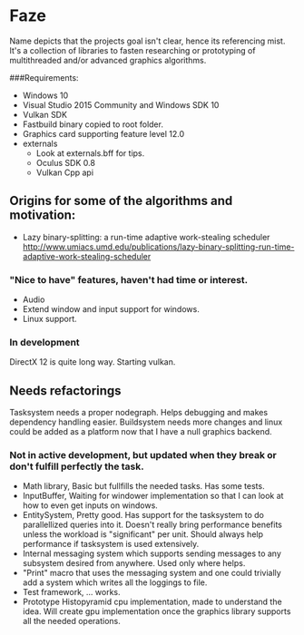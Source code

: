 # Faze
Name depicts that the projects goal isn't clear, hence its referencing mist.
It's a collection of libraries to fasten researching or prototyping of multithreaded and/or advanced graphics algorithms.

###Requirements:
- Windows 10
- Visual Studio 2015 Community and Windows SDK 10
- Vulkan SDK
- Fastbuild binary copied to root folder.
- Graphics card supporting feature level 12.0
- externals
  - Look at externals.bff for tips.
  - Oculus SDK 0.8
  - Vulkan Cpp api

## Origins for some of the algorithms and motivation:
- Lazy binary-splitting: a run-time adaptive work-stealing scheduler http://www.umiacs.umd.edu/publications/lazy-binary-splitting-run-time-adaptive-work-stealing-scheduler

### "Nice to have" features, haven't had time or interest.
- Audio
- Extend window and input support for windows.
- Linux support.

### In development
DirectX 12 is quite long way.
Starting vulkan.

## Needs refactorings
Tasksystem needs a proper nodegraph. Helps debugging and makes dependency handling easier.
Buildsystem needs more changes and linux could be added as a platform now that I have a null graphics backend.

### Not in active development, but updated when they break or don't fulfill perfectly the task.
- Math library, Basic but fullfills the needed tasks. Has some tests.
- InputBuffer, Waiting for windower implementation so that I can look at how to even get inputs on windows.
- EntitySystem, Pretty good. Has support for the tasksystem to do parallellized queries into it. Doesn't really bring performance benefits unless the workload is "significant" per unit. Should always help performance if tasksystem is used extensively.
- Internal messaging system which supports sending messages to any subsystem desired from anywhere. Used only where helps.
- "Print" macro that uses the messaging system and one could trivially add a system which writes all the loggings to file.
- Test framework, ... works.
- Prototype Histopyramid cpu implementation, made to understand the idea. Will create gpu implementation once the graphics library supports all the needed operations.
